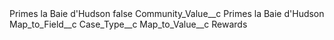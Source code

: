 <?xml version="1.0" encoding="UTF-8"?>
<CustomMetadata xmlns="http://soap.sforce.com/2006/04/metadata" xmlns:xsi="http://www.w3.org/2001/XMLSchema-instance" xmlns:xsd="http://www.w3.org/2001/XMLSchema">
    <label>Primes la Baie d&apos;Hudson</label>
    <protected>false</protected>
    <values>
        <field>Community_Value__c</field>
        <value xsi:type="xsd:string">Primes la Baie d&apos;Hudson</value>
    </values>
    <values>
        <field>Map_to_Field__c</field>
        <value xsi:type="xsd:string">Case_Type__c</value>
    </values>
    <values>
        <field>Map_to_Value__c</field>
        <value xsi:type="xsd:string">Rewards</value>
    </values>
</CustomMetadata>
